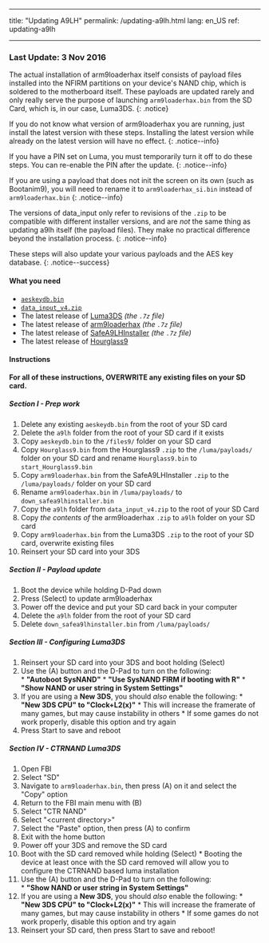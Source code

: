 * * *

title: "Updating A9LH" permalink: /updating-a9lh.html lang: en_US ref: updating-a9lh

* * *

### Last Update: 3 Nov 2016

The actual installation of arm9loaderhax itself consists of payload files installed into the NFIRM partitions on your device's NAND chip, which is soldered to the motherboard itself. These payloads are updated rarely and only really serve the purpose of launching `arm9loaderhax.bin` from the SD Card, which is, in our case, Luma3DS. {: .notice}

If you do not know what version of arm9loaderhax you are running, just install the latest version with these steps. Installing the latest version while already on the latest version will have no effect. {: .notice--info}

If you have a PIN set on Luma, you must temporarily turn it off to do these steps. You can re-enable the PIN after the update. {: .notice--info}

If you are using a payload that does not init the screen on its own (such as Bootanim9), you will need to rename it to `arm9loaderhax_si.bin` instead of `arm9loaderhax.bin` {: .notice--info}

The versions of data_input only refer to revisions of the `.zip` to be compatible with different installer versions, and are *not* the same thing as updating a9lh itself (the payload files). They make no practical difference beyond the installation process. {: .notice--info}

These steps will also update your various payloads and the AES key database. {: .notice--success}

#### What you need

* [`aeskeydb.bin`](magnet:?xt=urn:btih:18b3a17f78e2376e05feaa150749d9fd689b25dc&dn=aeskeydb.bin&tr=udp%3A%2F%2Ftracker.coppersurfer.tk%3A6969%2Fannounce&tr=udp%3A%2F%2Ftracker.opentrackr.org%3A1337%2Fannounce&tr=http%3A%2F%2Ftracker.opentrackr.org%3A1337%2Fannounce&tr=udp%3A%2F%2Fzer0day.ch%3A1337%2Fannounce&tr=udp%3A%2F%2Ftracker.leechers-paradise.org%3A6969%2Fannounce&tr=http%3A%2F%2Fexplodie.org%3A6969%2Fannounce&tr=udp%3A%2F%2Fexplodie.org%3A6969%2Fannounce&tr=udp%3A%2F%2F9.rarbg.com%3A2710%2Fannounce&tr=udp%3A%2F%2Fp4p.arenabg.com%3A1337%2Fannounce&tr=http%3A%2F%2Fp4p.arenabg.com%3A1337%2Fannounce&tr=udp%3A%2F%2Ftracker.aletorrenty.pl%3A2710%2Fannounce&tr=http%3A%2F%2Ftracker.aletorrenty.pl%3A2710%2Fannounce&tr=http%3A%2F%2Ftracker1.wasabii.com.tw%3A6969%2Fannounce&tr=http%3A%2F%2Ftracker.baravik.org%3A6970%2Fannounce&tr=http%3A%2F%2Ftracker.tfile.me%2Fannounce&tr=udp%3A%2F%2Ftorrent.gresille.org%3A80%2Fannounce&tr=http%3A%2F%2Ftorrent.gresille.org%2Fannounce&tr=udp%3A%2F%2Ftracker.yoshi210.com%3A6969%2Fannounce&tr=udp%3A%2F%2Ftracker.tiny-vps.com%3A6969%2Fannounce&tr=udp%3A%2F%2Ftracker.filetracker.pl%3A8089%2Fannounce)
* [`data_input_v4.zip`](magnet:?xt=urn:btih:00f03ff69b5961307303d5e4778a2f65a528bf2d&dn=data%5Finput%5Fv4.zip&tr=udp%3A%2F%2Ftracker.coppersurfer.tk%3A6969%2Fannounce&tr=udp%3A%2F%2Ftracker.opentrackr.org%3A1337%2Fannounce&tr=http%3A%2F%2Ftracker.opentrackr.org%3A1337%2Fannounce&tr=udp%3A%2F%2Fzer0day.ch%3A1337%2Fannounce&tr=udp%3A%2F%2Ftracker.leechers-paradise.org%3A6969%2Fannounce&tr=http%3A%2F%2Fexplodie.org%3A6969%2Fannounce&tr=udp%3A%2F%2Fexplodie.org%3A6969%2Fannounce&tr=udp%3A%2F%2F9.rarbg.com%3A2710%2Fannounce&tr=udp%3A%2F%2Fp4p.arenabg.com%3A1337%2Fannounce&tr=http%3A%2F%2Fp4p.arenabg.com%3A1337%2Fannounce&tr=udp%3A%2F%2Ftracker.aletorrenty.pl%3A2710%2Fannounce&tr=http%3A%2F%2Ftracker.aletorrenty.pl%3A2710%2Fannounce&tr=http%3A%2F%2Ftracker1.wasabii.com.tw%3A6969%2Fannounce&tr=http%3A%2F%2Ftracker.baravik.org%3A6970%2Fannounce&tr=http%3A%2F%2Ftracker.tfile.me%2Fannounce&tr=udp%3A%2F%2Ftorrent.gresille.org%3A80%2Fannounce&tr=http%3A%2F%2Ftorrent.gresille.org%2Fannounce&tr=udp%3A%2F%2Ftracker.yoshi210.com%3A6969%2Fannounce&tr=udp%3A%2F%2Ftracker.tiny-vps.com%3A6969%2Fannounce&tr=udp%3A%2F%2Ftracker.filetracker.pl%3A8089%2Fannounce)
* The latest release of [Luma3DS](https://github.com/AuroraWright/Luma3DS/releases/latest) *(the `.7z` file)*
* The latest release of [arm9loaderhax](https://github.com/AuroraWright/arm9loaderhax/releases/latest) *(the `.7z` file)*
* The latest release of [SafeA9LHInstaller](https://github.com/AuroraWright/SafeA9LHInstaller/releases/latest) *(the `.7z` file)*
* The latest release of [Hourglass9](https://github.com/d0k3/Hourglass9/releases/latest)

#### Instructions

**For all of these instructions, OVERWRITE any existing files on your SD card.**

##### Section I - Prep work

  1. Delete any existing `aeskeydb.bin` from the root of your SD card
  2. Delete the `a9lh` folder from the root of your SD card if it exists
  3. Copy `aeskeydb.bin` to the `/files9/` folder on your SD card
  4. Copy `Hourglass9.bin` from the Hourglass9 `.zip` to the `/luma/payloads/` folder on your SD card and rename `Hourglass9.bin` to `start_Hourglass9.bin`
  5. Copy `arm9loaderhax.bin` from the SafeA9LHInstaller `.zip` to the `/luma/payloads/` folder on your SD card
  6. Rename `arm9loaderhax.bin` in `/luma/payloads/` to `down_safea9lhinstaller.bin`
  7. Copy the `a9lh` folder from `data_input_v4.zip` to the root of your SD Card
  8. Copy *the contents of* the arm9loaderhax `.zip` to `a9lh` folder on your SD card
  9. Copy `arm9loaderhax.bin` from the Luma3DS `.zip` to the root of your SD card, overwrite existing files
 10. Reinsert your SD card into your 3DS

##### Section II - Payload update

  1. Boot the device while holding D-Pad down
  2. Press (Select) to update arm9loaderhax
  3. Power off the device and put your SD card back in your computer
  4. Delete the `a9lh` folder from the root of your SD card
  5. Delete `down_safea9lhinstaller.bin` from `/luma/payloads/`

##### Section III - Configuring Luma3DS

  1. Reinsert your SD card into your 3DS and boot holding (Select)
  2. Use the (A) button and the D-Pad to turn on the following:  
    * **"Autoboot SysNAND"**
    * **"Use SysNAND FIRM if booting with R"**
    * **"Show NAND or user string in System Settings"**
  3. If you are using a **New 3DS**, you should *also* enable the following: 
    * **"New 3DS CPU" to "Clock+L2(x)"**
    * This will increase the framerate of many games, but may cause instability in others
    * If some games do not work properly, disable this option and try again
  4. Press Start to save and reboot

##### Section IV - CTRNAND Luma3DS

  1. Open FBI
  2. Select "SD"
  3. Navigate to `arm9loaderhax.bin`, then press (A) on it and select the "Copy" option
  4. Return to the FBI main menu with (B)
  5. Select "CTR NAND"
  6. Select "\<current directory>"
  7. Select the "Paste" option, then press (A) to confirm
  8. Exit with the home button
  9. Power off your 3DS and remove the SD card
 10. Boot with the SD card removed while holding (Select) 
    * Booting the device at least once with the SD card removed will allow you to configure the CTRNAND based luma installation
 11. Use the (A) button and the D-Pad to turn on the following:  
    * **"Show NAND or user string in System Settings"**
 12. If you are using a **New 3DS**, you should *also* enable the following: 
    * **"New 3DS CPU" to "Clock+L2(x)"**
    * This will increase the framerate of many games, but may cause instability in others
    * If some games do not work properly, disable this option and try again
 13. Reinsert your SD card, then press Start to save and reboot!